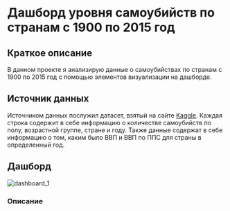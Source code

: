 # Дашборд уровня самоубийств по странам с 1900 по 2015 год
## Краткое описание 
В данном проекте я анализирую данные о самоубийствах по странам с 1900 по 2015 год с помощью элементов визуализации на дашборде.
## Источник данных 
Источником данных послужил датасет, взятый на сайте [Kaggle](https://www.kaggle.com/datasets/russellyates88/suicide-rates-overview-1985-to-2016).
Каждая строка содержит в себе информацию о количестве самоубийств по полу, возрастной группе, стране и году. Также данные содержат в себе информацию о том, каким было ВВП и ВВП по ППС для страны в определенный год.
## Дашборд 
![dashboard_1](https://github.com/ShvetsovM/power-bi-dashboard-suicide-rate/assets/144363470/c6121d65-be13-40a7-932c-68c79f43000f)

### Описание



